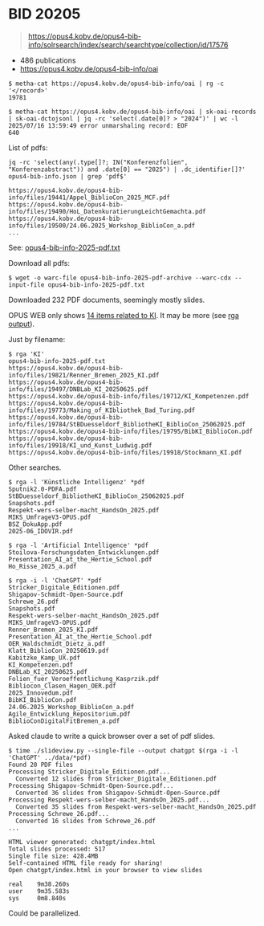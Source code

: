 # BID 20205

> https://opus4.kobv.de/opus4-bib-info/solrsearch/index/search/searchtype/collection/id/17576

* 486 publications
* https://opus4.kobv.de/opus4-bib-info/oai

```
$ metha-cat https://opus4.kobv.de/opus4-bib-info/oai | rg -c '</record>'
19781

$ metha-cat https://opus4.kobv.de/opus4-bib-info/oai | sk-oai-records | sk-oai-dctojsonl | jq -rc 'select(.date[0]? > "2024")' | wc -l
2025/07/16 13:59:49 error unmarshaling record: EOF
640
```

List of pdfs:

```
jq -rc 'select(any(.type[]?; IN("Konferenzfolien", "Konferenzabstract")) and .date[0] == "2025") | .dc_identifier[]?' opus4-bib-info.json | grep 'pdf$'

https://opus4.kobv.de/opus4-bib-info/files/19441/Appel_BiblioCon_2025_MCF.pdf
https://opus4.kobv.de/opus4-bib-info/files/19490/HoL_DatenkuratierungLeichtGemachta.pdf
https://opus4.kobv.de/opus4-bib-info/files/19500/24.06.2025_Workshop_BiblioCon_a.pdf
...
```

See: [opus4-bib-info-2025-pdf.txt](opus4-bib-info-2025-pdf.txt)

Download all pdfs:

```
$ wget -o warc-file opus4-bib-info-2025-pdf-archive --warc-cdx --input-file opus4-bib-info-2025-pdf.txt
```

Downloaded 232 PDF documents, seemingly mostly slides.

OPUS WEB only shows [14 items related to
KI](https://opus4.kobv.de/opus4-bib-info/solrsearch/index/search/searchtype/collection/id/17576/start/0/rows/20/subjectfq/K%C3%BCnstliche+Intelligenz).
It may be more (see [rga
output](../static/open-bid-2025-ki-keyword-rga-screenie.png)).

Just by filename:

```
$ rga 'KI'
opus4-bib-info-2025-pdf.txt
https://opus4.kobv.de/opus4-bib-info/files/19821/Renner_Bremen_2025_KI.pdf
https://opus4.kobv.de/opus4-bib-info/files/19497/DNBLab_KI_20250625.pdf
https://opus4.kobv.de/opus4-bib-info/files/19712/KI_Kompetenzen.pdf
https://opus4.kobv.de/opus4-bib-info/files/19773/Making_of_KIbliothek_Bad_Turing.pdf
https://opus4.kobv.de/opus4-bib-info/files/19784/StBDuesseldorf_BibliotheKI_BiblioCon_25062025.pdf
https://opus4.kobv.de/opus4-bib-info/files/19795/BibKI_BiblioCon.pdf
https://opus4.kobv.de/opus4-bib-info/files/19918/KI_und_Kunst_Ludwig.pdf
https://opus4.kobv.de/opus4-bib-info/files/19918/Stockmann_KI.pdf
```

Other searches.

```
$ rga -l 'Künstliche Intelligenz' *pdf
Sputnik2.0-PDFA.pdf
StBDuesseldorf_BibliotheKI_BiblioCon_25062025.pdf
Snapshots.pdf
Respekt-wers-selber-macht_HandsOn_2025.pdf
MIKS_UmfrageV3-OPUS.pdf
BSZ_DokuApp.pdf
2025-06_IDOVIR.pdf

$ rga -l 'Artificial Intelligence' *pdf
Stoilova-Forschungsdaten_Entwicklungen.pdf
Presentation_AI_at_the_Hertie_School.pdf
Ho_Risse_2025_a.pdf

$ rga -i -l 'ChatGPT' *pdf
Stricker_Digitale_Editionen.pdf
Shigapov-Schmidt-Open-Source.pdf
Schrewe_26.pdf
Snapshots.pdf
Respekt-wers-selber-macht_HandsOn_2025.pdf
MIKS_UmfrageV3-OPUS.pdf
Renner_Bremen_2025_KI.pdf
Presentation_AI_at_the_Hertie_School.pdf
OER_Waldschmidt_Dietz_a.pdf
Klatt_BiblioCon_20250619.pdf
Kabitzke_Kamp_UX.pdf
KI_Kompetenzen.pdf
DNBLab_KI_20250625.pdf
Folien_fuer_Veroeffentlichung_Kasprzik.pdf
Bibliocon_Clasen_Hagen_OER.pdf
2025_Innovedum.pdf
BibKI_BiblioCon.pdf
24.06.2025_Workshop_BiblioCon_a.pdf
Agile_Entwicklung_Repositorium.pdf
BiblioConDigitalFitBremen_a.pdf
```

Asked claude to write a quick browser over a set of pdf slides.

```
$ time ./slideview.py --single-file --output chatgpt $(rga -i -l 'ChatGPT' ../data/*pdf)
Found 20 PDF files
Processing Stricker_Digitale_Editionen.pdf...
  Converted 12 slides from Stricker_Digitale_Editionen.pdf
Processing Shigapov-Schmidt-Open-Source.pdf...
  Converted 36 slides from Shigapov-Schmidt-Open-Source.pdf
Processing Respekt-wers-selber-macht_HandsOn_2025.pdf...
  Converted 35 slides from Respekt-wers-selber-macht_HandsOn_2025.pdf
Processing Schrewe_26.pdf...
  Converted 16 slides from Schrewe_26.pdf
...

HTML viewer generated: chatgpt/index.html
Total slides processed: 517
Single file size: 428.4MB
Self-contained HTML file ready for sharing!
Open chatgpt/index.html in your browser to view slides

real    9m38.260s
user    9m35.583s
sys     0m8.840s
```

Could be parallelized.


